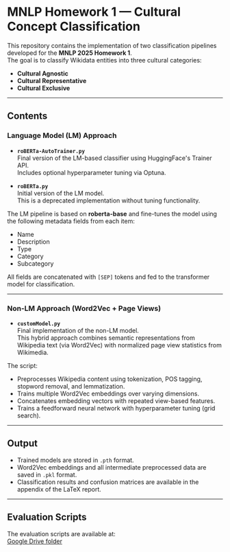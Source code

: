 # MNLP Homework 1 — Cultural Concept Classification

This repository contains the implementation of two classification pipelines developed for the **MNLP 2025 Homework 1**.  
The goal is to classify Wikidata entities into three cultural categories:

- **Cultural Agnostic**
- **Cultural Representative**
- **Cultural Exclusive**

---

## Contents

###  **Language Model (LM) Approach**

- **`roBERTa-AutoTrainer.py`**  
  Final version of the LM-based classifier using HuggingFace's Trainer API.  
  Includes optional hyperparameter tuning via Optuna.

- **`roBERTa.py`**  
  Initial version of the LM model.  
  This is a deprecated implementation without tuning functionality.

The LM pipeline is based on **roberta-base** and fine-tunes the model using the following metadata fields from each item:

- Name
- Description
- Type
- Category
- Subcategory

All fields are concatenated with `[SEP]` tokens and fed to the transformer model for classification.

---

###  **Non-LM Approach (Word2Vec + Page Views)**

- **`customModel.py`**  
  Final implementation of the non-LM model.  
  This hybrid approach combines semantic representations from Wikipedia text (via Word2Vec) with normalized page view statistics from Wikimedia.

The script:

- Preprocesses Wikipedia content using tokenization, POS tagging, stopword removal, and lemmatization.
- Trains multiple Word2Vec embeddings over varying dimensions.
- Concatenates embedding vectors with repeated view-based features.
- Trains a feedforward neural network with hyperparameter tuning (grid search).

---

## Output

- Trained models are stored in `.pth` format.
- Word2Vec embeddings and all intermediate preprocessed data are saved in `.pkl` format.
- Classification results and confusion matrices are available in the appendix of the LaTeX report.

---

## Evaluation Scripts

The evaluation scripts are available at:  
[Google Drive folder](https://drive.google.com/drive/u/1/folders/1vyRWuaqrh67u6NSqPLv9U8GFDiflwPkH)
